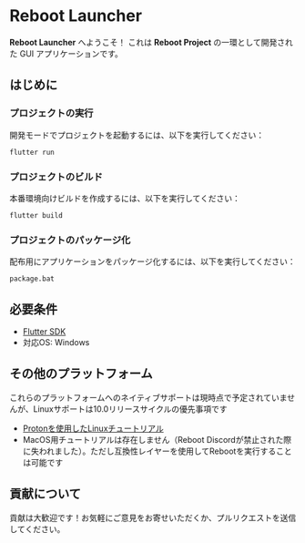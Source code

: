 
# Reboot Launcher

**Reboot Launcher** へようこそ！
これは **Reboot Project** の一環として開発された GUI アプリケーションです。

## はじめに

### プロジェクトの実行
開発モードでプロジェクトを起動するには、以下を実行してください：
```
flutter run
```

### プロジェクトのビルド
本番環境向けビルドを作成するには、以下を実行してください：
```
flutter build
```

### プロジェクトのパッケージ化
配布用にアプリケーションをパッケージ化するには、以下を実行してください：
```
package.bat
```

## 必要条件
- [Flutter SDK](https://flutter.dev/docs/get-started/install)
- 対応OS: Windows

## その他のプラットフォーム

これらのプラットフォームへのネイティブサポートは現時点で予定されていませんが、Linuxサポートは10.0リリースサイクルの優先事項です

- [Protonを使用したLinuxチュートリアル](https://www.reddit.com/r/linux_gaming/comments/1fwa4l8/guide_running_a_fortnite_private_server_to_play/)
- MacOS用チュートリアルは存在しません（Reboot Discordが禁止された際に失われました）。ただし互換性レイヤーを使用してRebootを実行することは可能です

## 貢献について
貢献は大歓迎です！お気軽にご意見をお寄せいただくか、プルリクエストを送信してください。
